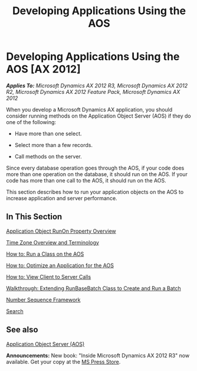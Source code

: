 ﻿---
title: Developing Applications Using the AOS
TOCTitle: Developing Applications Using the AOS
ms:assetid: 120146ed-f61f-4cef-8137-0a25d89b8a6d
ms:mtpsurl: https://msdn.microsoft.com/en-us/library/Aa597388(v=AX.60)
ms:contentKeyID: 35240564
ms.date: 05/18/2015
mtps_version: v=AX.60
---

# Developing Applications Using the AOS [AX 2012]


_**Applies To:** Microsoft Dynamics AX 2012 R3, Microsoft Dynamics AX 2012 R2, Microsoft Dynamics AX 2012 Feature Pack, Microsoft Dynamics AX 2012_

When you develop a Microsoft Dynamics AX application, you should consider running methods on the Application Object Server (AOS) if they do one of the following:

  - Have more than one select.

  - Select more than a few records.

  - Call methods on the server.

Since every database operation goes through the AOS, if your code does more than one operation on the database, it should run on the AOS. If your code has more than one call to the AOS, it should run on the AOS.

This section describes how to run your application objects on the AOS to increase application and server performance.

## In This Section

[Application Object RunOn Property Overview](application-object-runon-property-overview.md)

[Time Zone Overview and Terminology](time-zone-overview-and-terminology.md)

[How to: Run a Class on the AOS](how-to-run-a-class-on-the-aos.md)

[How to: Optimize an Application for the AOS](how-to-optimize-an-application-for-the-aos.md)

[How to: View Client to Server Calls](how-to-view-client-to-server-calls.md)

[Walkthrough: Extending RunBaseBatch Class to Create and Run a Batch](walkthrough-extending-runbasebatch-class-to-create-and-run-a-batch.md)

[Number Sequence Framework](number-sequence-framework.md)

[Search](search.md)

## See also

[Application Object Server (AOS)](application-object-server-aos.md)

  
**Announcements:** New book: "Inside Microsoft Dynamics AX 2012 R3" now available. Get your copy at the [MS Press Store](https://www.microsoftpressstore.com/store/inside-microsoft-dynamics-ax-2012-r3-9780735685109).

